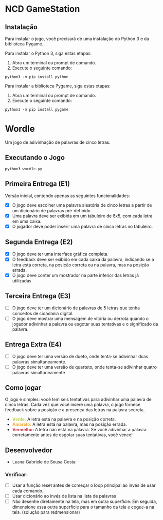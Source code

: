 # NCD GameStation

## Instalação

Para instalar o jogo, você precisará de uma instalação do Python 3 e da biblioteca Pygame.

Para instalar o Python 3, siga estas etapas:

1. Abra um terminal ou prompt de comando.
2. Execute o seguinte comando:

```python3 -m pip install python```


Para instalar a biblioteca Pygame, siga estas etapas:

1. Abra um terminal ou prompt de comando.
2. Execute o seguinte comando:

```python3 -m pip install pygame```

# Wordle
Um jogo de adivinhação de palavras de cinco letras.

## Executando o Jogo
```python3 wordle.py```

## Primeira Entrega (E1)
Versão inicial, contendo apenas as seguintes funcionalidades:
-[x] O jogo deve escolher uma palavra aleatória de cinco letras a partir de um dicionário de palavras pré-definido.
-[x] Uma palavra deve ser exibida em um tabuleiro de 6x5, com cada letra em uma caixa.
-[x] O jogador deve poder inserir uma palavra de cinco letras no tabuleiro.

## Segunda Entrega (E2)
-[x] O jogo deve ter uma interface gráfica completa.
-[x] O feedback deve ser exibido em cada caixa da palavra, indicando se a letra está correta, na posição correta ou na palavra, mas na posição errada.
-[x] O jogo deve conter um mostrador na parte inferior das letras já utilizadas.

## Terceira Entrega (E3)
-[ ] O jogo deve ter um dicionário de palavras de 5 letras que tenha conceitos de cidadania digital.
-[ ] O jogo deve mostrar uma mensagem de vitória ou derrota quando o jogador adivinhar a palavra ou esgotar suas tentativas e o significado da palavra.

## Entrega Extra (E4)
-[ ] O jogo deve ter uma versão de dueto, onde tenta-se adivinhar duas palavras simultaneamente.
-[ ] O jogo deve ter uma versão de quarteto, onde tenta-se adivinhar quatro palavras simultaneamente

## Como jogar
O jogo é simples: você tem seis tentativas para adivinhar uma palavra de cinco letras. Cada vez que você insere uma palavra, o jogo fornece feedback sobre a posição e a presença das letras na palavra secreta.

- <b style="color: #bcd246">Verde:</b> A letra está na palavra e na posição correta.
- <b style="color: #f4ad42">Amarelo:</b> A letra está na palavra, mas na posição errada.
- <b style="color: #c73d52">Vermelho:</b> A letra não está na palavra.
Se você adivinhar a palavra corretamente antes de esgotar suas tentativas, você vence!

## Desenvolvedor
- Luana Gabriele de Sousa Costa

### Verificar:
- [ ] Usar a função reset antes de começar o loop principal ao invés de usar cada comando.
- [ ] Usar dicionário ao invés de lista na lista de palavras
- [ ] Não desenhe diretamente na tela, mas em outra superfície. Em seguida, dimensione essa outra superfície para o tamanho da tela e cegue-a na tela. (solução para redmensionar)